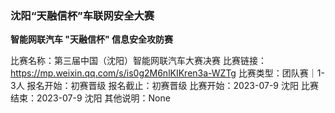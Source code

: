 ### 沈阳“天融信杯”车联网安全大赛

**智能网联汽车 "天融信杯" 信息安全攻防赛**

比赛名称：第三届中国（沈阳）智能网联汽车大赛决赛
比赛链接：https://mp.weixin.qq.com/s/is0g2M6nlKIKren3a-WZTg
比赛类型：团队赛｜1-3人
报名开始：初赛晋级
报名截止：初赛晋级
比赛开始：2023-07-9 沈阳
比赛结束：2023-07-9 沈阳
其他说明：None